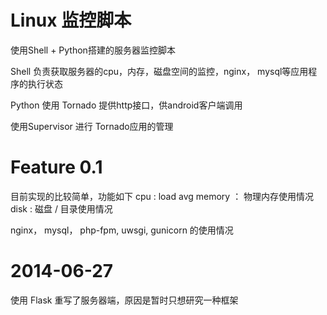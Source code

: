 Linux 监控脚本
==========

使用Shell + Python搭建的服务器监控脚本

Shell 负责获取服务器的cpu，内存，磁盘空间的监控，nginx， mysql等应用程序的执行状态

Python 使用 Tornado 提供http接口，供android客户端调用

使用Supervisor 进行 Tornado应用的管理


Feature 0.1
==========

目前实现的比较简单，功能如下
cpu : load avg
memory ： 物理内存使用情况
disk : 磁盘 /  目录使用情况

nginx， mysql， php-fpm, uwsgi, gunicorn 的使用情况


2014-06-27
==========

使用 Flask 重写了服务器端，原因是暂时只想研究一种框架